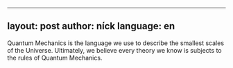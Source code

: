 
---
layout: post
author: níck
language: en 
---

Quantum Mechanics is the language we use to describe the smallest scales of the Universe. Ultimately, we believe every theory we know is subjects to the rules of Quantum Mechanics.
